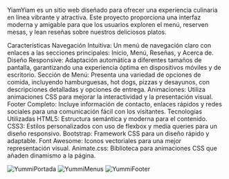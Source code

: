 YiamYiam es un sitio web diseñado para ofrecer una experiencia culinaria en línea vibrante y atractiva. Este proyecto proporciona una interfaz moderna y amigable para que los usuarios exploren el menú, reserven mesas, y lean reseñas sobre nuestros deliciosos platos.

Características
Navegación Intuitiva: Un menú de navegación claro con enlaces a las secciones principales: Inicio, Menú, Reseñas, y Acerca de.
Diseño Responsive: Adaptación automática a diferentes tamaños de pantalla, garantizando una experiencia óptima en dispositivos móviles y de escritorio.
Sección de Menú: Presenta una variedad de opciones de comida, incluyendo hamburguesas, hot dogs, pizzas y desayunos, con descripciones detalladas y opciones de entrega.
Animaciones: Utiliza animaciones CSS para mejorar la interactividad y la presentación visual.
Footer Completo: Incluye información de contacto, enlaces rápidos y redes sociales para una comunicación fácil con los visitantes.
Tecnologías Utilizadas
HTML5: Estructura semántica y moderna para el contenido.
CSS3: Estilos personalizados con uso de flexbox y media queries para un diseño responsivo.
Bootstrap: Framework CSS para un diseño rápido y adaptable.
Font Awesome: Iconos vectoriales para una mejor representación visual.
Animate.css: Biblioteca para animaciones CSS que añaden dinamismo a la página.

![YummiPortada](https://github.com/user-attachments/assets/3611d4ab-286d-4a4f-a548-f54dcffea228)
![YummiMenus](https://github.com/user-attachments/assets/84836e77-ba7b-47b3-9a34-01924aa1f657)
![YummiFooter](https://github.com/user-attachments/assets/23298e08-8ec9-49c8-87db-8f973e3381d1)


